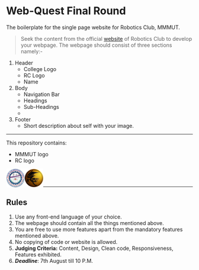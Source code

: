 # Web-Quest Final Round 
The boilerplate for the single page website for Robotics Club, MMMUT.


> Seek the content from the official [website][website] of Robotics Club to develop your webpage. The webpage should consist of three sections namely:-
1. Header
      - College Logo
      - RC Logo
      - Name 
2. Body 
      -  Navigation Bar
      -  Headings
      -  Sub-Headings
      -    
3. Footer
      - Short description about self with your image.

---


This repository contains:
-  MMMUT logo 
-  RC logo 

<img align="left"  width="50px" src="./mmm_logo.png"/>
<img align="left"  width="50px" src="./rc_logo.png"/>

<br/>
<br/>

---

## Rules
1. Use any front-end language of your choice.
2. The webpage should contain all the things mentioned above.
3. You are free to use more features apart from the mandatory features mentioned above.
4. No copying of code or website is allowed.
5. **Judging Criteria:** Content, Design, Clean code, Responsiveness, Features exhibited.
6. ___Deadline___: 7th August till 10 P.M.


[website]: http://www.roboticsclub.mmmut.ac.in/
